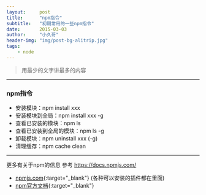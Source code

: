 ```yaml
---
layout:     post
title:      "npm指令"
subtitle:   "初期常用的一些npm指令"
date:       2015-03-03
author:     "小久哥"
header-img: "img/post-bg-alitrip.jpg"
tags:
    - node
---
```


> 用最少的文字讲最多的内容

***

### npm指令

* 安装模块：npm install xxx
* 安装模块到全局：npm install xxx -g
* 查看已安装的模块：npm ls
* 查看已安装到全局的模块：npm ls -g
* 卸载模块：npm uninstall xxx (-g)
* 清理缓存：npm cache clean

***

更多有关于npm的信息 参考  https://docs.npmjs.com/
* [npmjs.com](http://npmjs.com/){:target="_blank"} (各种可以安装的插件都在里面)
* [npm官方文档](https://docs.npmjs.com/){:target="_blank"} 